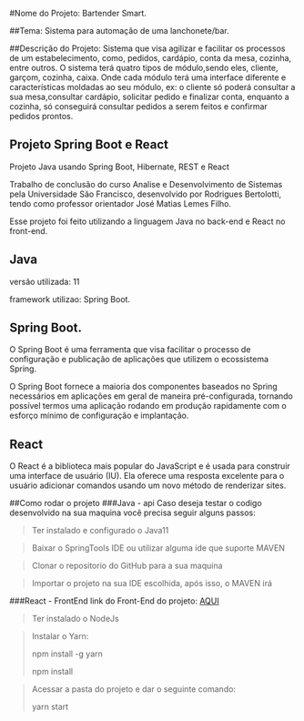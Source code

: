 #Nome do Projeto:
Bartender Smart.

##Tema:
Sistema para automação de uma lanchonete/bar.

##Descrição do Projeto:
Sistema que visa agilizar e facilitar os processos de um estabelecimento, como, pedidos, cardápio, conta da mesa, cozinha, entre outros.
O sistema terá quatro tipos de módulo,sendo eles, cliente, garçom, cozinha, caixa. Onde cada módulo terá uma interface diferente e características moldadas ao seu módulo, ex: o cliente só poderá consultar a sua mesa,consultar cardápio, solicitar pedido e finalizar conta, enquanto a cozinha, só conseguirá consultar pedidos a serem feitos e confirmar pedidos prontos.

## Projeto Spring Boot e React
Projeto Java usando Spring Boot, Hibernate, REST e React 

Trabalho de conclusão do curso Analise e Desenvolvimento de Sistemas pela Universidade São Francisco, desenvolvido por Rodrigues Bertolotti, 
tendo como professor orientador José Matias Lemes Filho.

Esse projeto foi feito utilizando a linguagem Java no back-end e React no front-end.

## Java
versão utilizada: 11

framework utilizao: Spring Boot.

## Spring Boot.

O Spring Boot é uma ferramenta que visa facilitar o processo de configuração e publicação de aplicações que utilizem o ecossistema Spring.

O Spring Boot fornece a maioria dos componentes baseados no Spring necessários em aplicações em geral de maneira pré-configurada, tornando possível termos uma aplicação rodando em produção rapidamente com o esforço mínimo de configuração e implantação.

## React

O React é a biblioteca mais popular do JavaScript e é usada para construir uma interface de usuário (IU). Ela oferece uma resposta excelente para o usuário adicionar comandos usando um novo método de renderizar sites.


##Como rodar o projeto
###Java - api
Caso deseja testar o codigo desenvolvido na sua maquina você precisa seguir alguns passos:

>Ter instalado e configurado o Java11

>Baixar o SpringTools IDE ou utilizar alguma ide que suporte MAVEN

>Clonar o repositorio do GitHub para a sua maquina

>Importar o projeto na sua IDE escolhida, após isso, o MAVEN irá 

###React - FrontEnd
link do Front-End do projeto: [AQUI]()

>Ter instalado o NodeJs

>Instalar o Yarn: 
>
>npm install -g yarn
>
>npm install

>Acessar a pasta do projeto e dar o seguinte comando:
>
>yarn start
